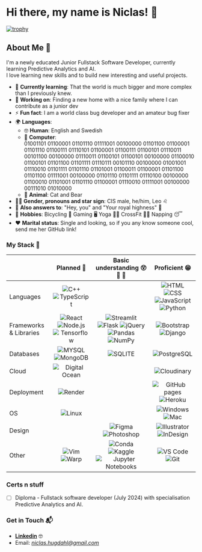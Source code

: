 # Hi there, my name is Niclas! 👋

[![trophy](https://github-profile-trophy.vercel.app/?username=NiclO1337&theme=onedark)](https://github.com/ryo-ma/github-profile-trophy)

## About Me 🚀

I'm a newly educated Junior Fullstack Software Developer, currently learning Predictive Analytics and AI. <br>I love learning new skills and to build new interesting and useful projects.

- 🌱 **Currently learning**: That the world is much bigger and more complex than I previously knew.
- 🔭 **Working on**: Finding a new home with a nice family where I can contribute as a junior dev
- ⚡ **Fun fact**: I am a world class bug developer and an amateur bug fixer
- 🌍 **Languages**:
     - 🤓 **Human**: English and Swedish
     - 🤖 **Computer**: <br>01001101 01100001 01101110 01111001 00100000 01101100 01100001 01101110 01100111 01110101 01100001 01100111 01100101 01110011 00101100 00100000 01110011 01100101 01100101 00100000 01100010 01100101 01101100 01101111 01110111 00101110 00100000 01001001 01110010 01101111 01101110 01101001 01100011 01100001 01101100 01101100 01111001 00100000 01101110 01101111 01110100 00100000 01100010 01101001 01101110 01100001 01110010 01111001 00100000 00111010 01010000
     - 🦧 **Animal**: Cat and Bear
- 👨‍🦲 **Gender, pronouns and star sign**: CIS male, he/him, Leo ♌
- 🤙 **Also answers to**: "Hey, you" and "Your royal highness" 🤴
- 🛌 **Hobbies**: Bicycling 🚴 Gaming 🖥️ Yoga 🧘‍♂️ CrossFit 🏋️‍♂️ Napping 😴
- ❤️ **Marital status**: Single and looking, so if you any know someone cool, send me her GitHub link!

### My Stack 🧠

<!-- To create more badges, use  checkout this repo https://github.com/alexandresanlim/Badges4-README.md-Profile -->

|  | Planned 📅 | Basic understanding 😵 🤔 🤨 | Proficient 😁 |
| - | :---: | :---: | :---: |
| Languages | ![C++](https://img.shields.io/badge/C%2B%2B-00599C?style=for-the-badge&logo=c%2B%2B&logoColor=white)  ![TypeScript](https://img.shields.io/badge/TypeScript-007ACC?style=for-the-badge&logo=typescript&logoColor=white)  |  | ![HTML](https://img.shields.io/badge/HTML5-E34F26?style=for-the-badge&logo=html5&logoColor=white) ![CSS](https://img.shields.io/badge/CSS3-1572B6?style=for-the-badge&logo=css3&logoColor=white) ![JavaScript](https://img.shields.io/badge/JavaScript-323330?style=for-the-badge&logo=javascript&logoColor=F7DF1E) ![Python](https://img.shields.io/badge/Python-FFD43B?style=for-the-badge&logo=python&logoColor=blue)  |
| Frameworks & Libraries | ![React](https://img.shields.io/badge/React-20232A?style=for-the-badge&logo=react&logoColor=61DAFB) ![Node.js](https://img.shields.io/badge/Node%20js-339933?style=for-the-badge&logo=nodedotjs&logoColor=white) ![Tensorflow](https://img.shields.io/badge/TensorFlow-FF6F00?style=for-the-badge&logo=TensorFlow&logoColor=white)  | ![Streamlit](https://img.shields.io/badge/Streamlit-FF4B4B?style=for-the-badge&logo=Streamlit&logoColor=white) ![Flask](https://img.shields.io/badge/Flask-000000?style=for-the-badge&logo=flask&logoColor=white) ![jQuery](https://img.shields.io/badge/jQuery-0769AD?style=for-the-badge&logo=jquery&logoColor=white) ![Pandas](https://img.shields.io/badge/Pandas-2C2D72?style=for-the-badge&logo=pandas&logoColor=white) ![NumPy](https://img.shields.io/badge/Numpy-777BB4?style=for-the-badge&logo=numpy&logoColor=white) | ![Bootstrap](https://img.shields.io/badge/Bootstrap-563D7C?style=for-the-badge&logo=bootstrap&logoColor=white)  ![Django](https://img.shields.io/badge/Django-092E20?style=for-the-badge&logo=django&logoColor=green) |
| Databases | ![MYSQL](https://img.shields.io/badge/MySQL-005C84?style=for-the-badge&logo=mysql&logoColor=white) ![MongoDB](https://img.shields.io/badge/MongoDB-4EA94B?style=for-the-badge&logo=mongodb&logoColor=white) | ![SQLITE](https://img.shields.io/badge/Sqlite-003B57?style=for-the-badge&logo=sqlite&logoColor=white)  | ![PostgreSQL](https://img.shields.io/badge/PostgreSQL-316192?style=for-the-badge&logo=postgresql&logoColor=white) |
| Cloud | ![Digital Ocean](https://img.shields.io/badge/Digital_Ocean-0080FF?style=for-the-badge&logo=DigitalOcean&logoColor=white)  |  | ![Cloudinary](https://img.shields.io/badge/Cloudinary-3448C5?style=for-the-badge&logo=Cloudinary&logoColor=white) |
| Deployment | ![Render](https://img.shields.io/badge/Render-46E3B7?style=for-the-badge&logo=render&logoColor=white) |  | ![GitHub pages](https://img.shields.io/badge/GitHub%20Pages-222222?style=for-the-badge&logo=GitHub%20Pages&logoColor=white) ![Heroku](https://img.shields.io/badge/Heroku-430098?style=for-the-badge&logo=heroku&logoColor=white)  |
| OS | ![Linux](https://img.shields.io/badge/Linux-FCC624?style=for-the-badge&logo=linux&logoColor=black) |  | ![Windows](https://img.shields.io/badge/Windows-0078D6?style=for-the-badge&logo=windows&logoColor=white) ![Mac](https://img.shields.io/badge/mac%20os-000000?style=for-the-badge&logo=apple&logoColor=white)  |
| Design |  | ![Figma](https://img.shields.io/badge/Figma-F24E1E?style=for-the-badge&logo=figma&logoColor=white) ![Photoshop](https://img.shields.io/badge/Adobe%20Photoshop-31A8FF?style=for-the-badge&logo=Adobe%20Photoshop&logoColor=black) | ![Illustrator](https://img.shields.io/badge/Adobe%20Illustrator-FF9A00?style=for-the-badge&logo=adobe%20illustrator&logoColor=white) ![InDesign](https://img.shields.io/badge/Adobe%20InDesign-FF3366?style=for-the-badge&logo=Adobe%20InDesign&logoColor=white)  |
| Other | ![Vim](https://img.shields.io/badge/VIM-%2311AB00.svg?&style=for-the-badge&logo=vim&logoColor=white) ![Warp](https://img.shields.io/badge/warp-01A4FF?style=for-the-badge&logo=warp&logoColor=white)  | ![Conda](https://img.shields.io/badge/conda-342B029.svg?&style=for-the-badge&logo=anaconda&logoColor=white) ![Kaggle](https://img.shields.io/badge/Kaggle-20BEFF?style=for-the-badge&logo=Kaggle&logoColor=white) ![Jupyter Notebooks](https://img.shields.io/badge/Jupyter-F37626.svg?&style=for-the-badge&logo=Jupyter&logoColor=white) | ![VS Code](https://img.shields.io/badge/VSCode-0078D4?style=for-the-badge&logo=visual%20studio%20code&logoColor=white) ![Git](https://img.shields.io/badge/GIT-E44C30?style=for-the-badge&logo=git&logoColor=white)  |

















### Certs n stuff

- [ ] Diploma - Fullstack software developer (July 2024) with specialisation Predictive Analytics and AI.




### Get in Touch 📬

- **[Linkedin](www.linkedin.com/in/niclas-hugdahl)** 🤓
- Email: *niclas.hugdahl@gmail.com*

